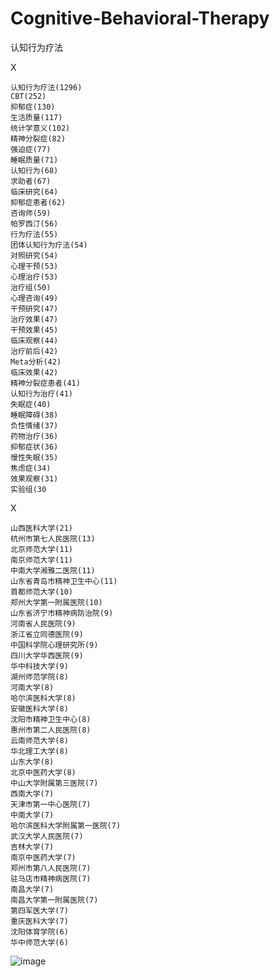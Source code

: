 # Cognitive-Behavioral-Therapy
认知行为疗法


X

    认知行为疗法(1296)
    CBT(252)
    抑郁症(130)
    生活质量(117)
    统计学意义(102)
    精神分裂症(82)
    强迫症(77)
    睡眠质量(71)
    认知行为(68)
    求助者(67)
    临床研究(64)
    抑郁症患者(62)
    咨询师(59)
    帕罗西汀(56)
    行为疗法(55)
    团体认知行为疗法(54)
    对照研究(54)
    心理干预(53)
    心理治疗(53)
    治疗组(50)
    心理咨询(49)
    干预研究(47)
    治疗效果(47)
    干预效果(45)
    临床观察(44)
    治疗前后(42)
    Meta分析(42)
    临床效果(42)
    精神分裂症患者(41)
    认知行为治疗(41)
    失眠症(40)
    睡眠障碍(38)
    负性情绪(37)
    药物治疗(36)
    抑郁症状(36)
    慢性失眠(35)
    焦虑症(34)
    效果观察(31)
    实验组(30


X

    山西医科大学(21)
    杭州市第七人民医院(13)
    北京师范大学(11)
    南京师范大学(11)
    中南大学湘雅二医院(11)
    山东省青岛市精神卫生中心(11)
    首都师范大学(10)
    郑州大学第一附属医院(10)
    山东省济宁市精神病防治院(9)
    河南省人民医院(9)
    浙江省立同德医院(9)
    中国科学院心理研究所(9)
    四川大学华西医院(9)
    华中科技大学(9)
    湖州师范学院(8)
    河南大学(8)
    哈尔滨医科大学(8)
    安徽医科大学(8)
    沈阳市精神卫生中心(8)
    惠州市第二人民医院(8)
    云南师范大学(8)
    华北理工大学(8)
    山东大学(8)
    北京中医药大学(8)
    中山大学附属第三医院(7)
    西南大学(7)
    天津市第一中心医院(7)
    中南大学(7)
    哈尔滨医科大学附属第一医院(7)
    武汉大学人民医院(7)
    吉林大学(7)
    南京中医药大学(7)
    郑州市第八人民医院(7)
    驻马店市精神病医院(7)
    南昌大学(7)
    南昌大学第一附属医院(7)
    第四军医大学(7)
    重庆医科大学(7)
    沈阳体育学院(6)
    华中师范大学(6)
    
    
![image](https://user-images.githubusercontent.com/2363295/176789094-ce888df5-5c16-446b-bc26-2effffd4f116.png)

